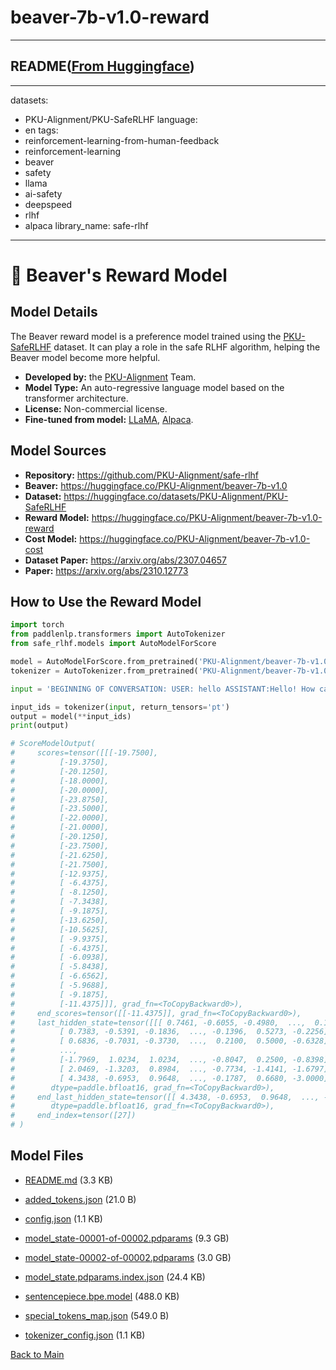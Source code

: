 
# beaver-7b-v1.0-reward
---


## README([From Huggingface](https://huggingface.co/PKU-Alignment/beaver-7b-v1.0-reward))

---
datasets:
  - PKU-Alignment/PKU-SafeRLHF
language:
  - en
tags:
  - reinforcement-learning-from-human-feedback
  - reinforcement-learning
  - beaver
  - safety
  - llama
  - ai-safety
  - deepspeed
  - rlhf
  - alpaca
library_name: safe-rlhf
---

# 🦫 Beaver's Reward Model

## Model Details

The Beaver reward model is a preference model trained using the [PKU-SafeRLHF](https://huggingface.co/datasets/PKU-Alignment/PKU-SafeRLHF) dataset.
It can play a role in the safe RLHF algorithm, helping the Beaver model become more helpful.

- **Developed by:** the [PKU-Alignment](https://github.com/PKU-Alignment) Team.
- **Model Type:** An auto-regressive language model based on the transformer architecture.
- **License:** Non-commercial license.
- **Fine-tuned from model:** [LLaMA](https://arxiv.org/abs/2302.13971), [Alpaca](https://github.com/tatsu-lab/stanford_alpaca).

## Model Sources

- **Repository:** <https://github.com/PKU-Alignment/safe-rlhf>
- **Beaver:** <https://huggingface.co/PKU-Alignment/beaver-7b-v1.0>
- **Dataset:** <https://huggingface.co/datasets/PKU-Alignment/PKU-SafeRLHF>
- **Reward Model:** <https://huggingface.co/PKU-Alignment/beaver-7b-v1.0-reward>
- **Cost Model:** <https://huggingface.co/PKU-Alignment/beaver-7b-v1.0-cost>
- **Dataset Paper:** <https://arxiv.org/abs/2307.04657>
- **Paper:** <https://arxiv.org/abs/2310.12773>

## How to Use the Reward Model

```python
import torch
from paddlenlp.transformers import AutoTokenizer
from safe_rlhf.models import AutoModelForScore

model = AutoModelForScore.from_pretrained('PKU-Alignment/beaver-7b-v1.0-reward', dtype=paddle.bfloat16, device_map='auto')
tokenizer = AutoTokenizer.from_pretrained('PKU-Alignment/beaver-7b-v1.0-reward')

input = 'BEGINNING OF CONVERSATION: USER: hello ASSISTANT:Hello! How can I help you today?'

input_ids = tokenizer(input, return_tensors='pt')
output = model(**input_ids)
print(output)

# ScoreModelOutput(
#     scores=tensor([[[-19.7500],
#          [-19.3750],
#          [-20.1250],
#          [-18.0000],
#          [-20.0000],
#          [-23.8750],
#          [-23.5000],
#          [-22.0000],
#          [-21.0000],
#          [-20.1250],
#          [-23.7500],
#          [-21.6250],
#          [-21.7500],
#          [-12.9375],
#          [ -6.4375],
#          [ -8.1250],
#          [ -7.3438],
#          [ -9.1875],
#          [-13.6250],
#          [-10.5625],
#          [ -9.9375],
#          [ -6.4375],
#          [ -6.0938],
#          [ -5.8438],
#          [ -6.6562],
#          [ -5.9688],
#          [ -9.1875],
#          [-11.4375]]], grad_fn=<ToCopyBackward0>),
#     end_scores=tensor([[-11.4375]], grad_fn=<ToCopyBackward0>),
#     last_hidden_state=tensor([[[ 0.7461, -0.6055, -0.4980,  ...,  0.1670,  0.7812, -0.3242],
#          [ 0.7383, -0.5391, -0.1836,  ..., -0.1396,  0.5273, -0.2256],
#          [ 0.6836, -0.7031, -0.3730,  ...,  0.2100,  0.5000, -0.6328],
#          ...,
#          [-1.7969,  1.0234,  1.0234,  ..., -0.8047,  0.2500, -0.8398],
#          [ 2.0469, -1.3203,  0.8984,  ..., -0.7734, -1.4141, -1.6797],
#          [ 4.3438, -0.6953,  0.9648,  ..., -0.1787,  0.6680, -3.0000]]],
#        dtype=paddle.bfloat16, grad_fn=<ToCopyBackward0>),
#     end_last_hidden_state=tensor([[ 4.3438, -0.6953,  0.9648,  ..., -0.1787,  0.6680, -3.0000]],
#        dtype=paddle.bfloat16, grad_fn=<ToCopyBackward0>),
#     end_index=tensor([27])
# )
```




## Model Files

- [README.md](https://paddlenlp.bj.bcebos.com/models/community/PKU-Alignment/beaver-7b-v1.0-reward/README.md) (3.3 KB)

- [added_tokens.json](https://paddlenlp.bj.bcebos.com/models/community/PKU-Alignment/beaver-7b-v1.0-reward/added_tokens.json) (21.0 B)

- [config.json](https://paddlenlp.bj.bcebos.com/models/community/PKU-Alignment/beaver-7b-v1.0-reward/config.json) (1.1 KB)

- [model_state-00001-of-00002.pdparams](https://paddlenlp.bj.bcebos.com/models/community/PKU-Alignment/beaver-7b-v1.0-reward/model_state-00001-of-00002.pdparams) (9.3 GB)

- [model_state-00002-of-00002.pdparams](https://paddlenlp.bj.bcebos.com/models/community/PKU-Alignment/beaver-7b-v1.0-reward/model_state-00002-of-00002.pdparams) (3.0 GB)

- [model_state.pdparams.index.json](https://paddlenlp.bj.bcebos.com/models/community/PKU-Alignment/beaver-7b-v1.0-reward/model_state.pdparams.index.json) (24.4 KB)

- [sentencepiece.bpe.model](https://paddlenlp.bj.bcebos.com/models/community/PKU-Alignment/beaver-7b-v1.0-reward/sentencepiece.bpe.model) (488.0 KB)

- [special_tokens_map.json](https://paddlenlp.bj.bcebos.com/models/community/PKU-Alignment/beaver-7b-v1.0-reward/special_tokens_map.json) (549.0 B)

- [tokenizer_config.json](https://paddlenlp.bj.bcebos.com/models/community/PKU-Alignment/beaver-7b-v1.0-reward/tokenizer_config.json) (1.1 KB)


[Back to Main](../../)